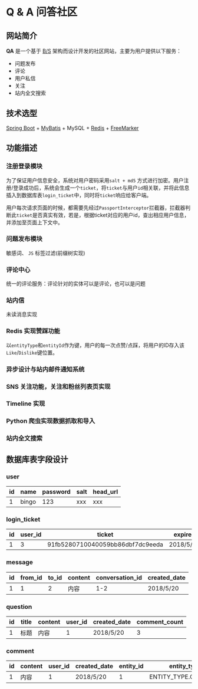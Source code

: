 # Q & A 问答社区

## 网站简介

**QA** 是一个基于 [B/S](https://zh.wikipedia.org/wiki/%E6%B5%8F%E8%A7%88%E5%99%A8-%E6%9C%8D%E5%8A%A1%E5%99%A8) 架构而设计开发的社区网站，主要为用户提供以下服务：

- 问题发布
- 评论
- 用户私信
- 关注
- 站内全文搜索

## 技术选型
[Spring Boot](https://spring.io/projects/spring-boot) + [MyBatis](http://www.mybatis.org/mybatis-3/zh/index.html) + MySQL + [Redis](https://redis.io/) + [FreeMarker](http://freemarker.foofun.cn/index.html)

## 功能描述

### 注册登录模块
为了保证用户信息安全，系统对用户密码采用`salt + md5` 方式进行加密。用户注册/登录成功后，系统会生成一个`ticket`，将`ticket`与用户`id`相关联，并将此信息插入到数据库表`login_ticket`中，同时将`ticket`响应给客户端。

用户每次请求页面的时候，都需要先经过`PassportInterceptor`拦截器，拦截器判断此`ticket`是否真实有效，若是，根据ticket对应的用户id，查出相应用户信息，并添加至页面上下文中。

### 问题发布模块
敏感词、 `JS` 标签过滤(前缀树实现)

### 评论中心
统一的评论服务：评论针对的实体可以是评论，也可以是问题

###  站内信
未读消息实现

### Redis 实现赞踩功能
以`entityType`和`entityId`作为键，用户的每一次点赞/点踩，将用户的ID存入该`Like`/`Dislike`键位置。

### 异步设计与站内邮件通知系统

###  SNS 关注功能，关注和粉丝列表页实现

### Timeline 实现

### Python 爬虫实现数据抓取和导入

###  站内全文搜索

## 数据库表字段设计
### user
| id | name | password | salt | head_url |
|-----|-----|------|-----|-----|
| 1 | bingo   | 123 | xxx | xxx |

### login_ticket
| id | user_id | ticket | expired | status |
|-----|-----|------|-----|-----|
| 1 | 3 | 91fb5280710040059bb86dbf7dc9eeda | 2018/5/12 | 1 |

### message
| id | from_id | to_id | content | conversation_id | created_date |
|-----|-----|------|-----|-----|-----|
| 1 | 1   | 2 | 内容 | 1-2 | 2018/5/20|

### question
| id | title | content | user_id | created_date | comment_count |
|-----|-----|------|-----|-----|-----|
| 1 | 标题   | 内容 | 1 | 2018/5/20| 3 |

### comment
| id | content | user_id | created_date | entity_id | entity_type |
|-----|-----|------|-----|-----|-----|
| 1 | 内容   | 1 | 2018/5/20| 1 | ENTITY_TYPE.COMMENT |